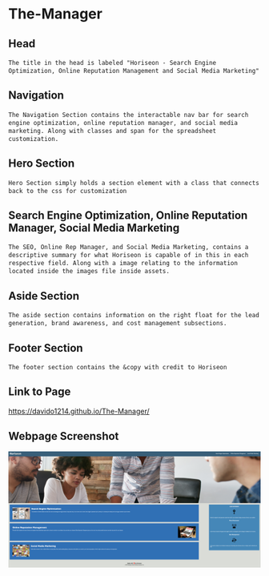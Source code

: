 # The-Manager

## Head

    The title in the head is labeled "Horiseon - Search Engine Optimization, Online Reputation Management and Social Media Marketing" 

## Navigation
    
    The Navigation Section contains the interactable nav bar for search engine optimization, online reputation manager, and social media marketing. Along with classes and span for the spreadsheet customization.

## Hero Section
    
    Hero Section simply holds a section element with a class that connects back to the css for customization

## Search Engine Optimization, Online Reputation Manager, Social Media Marketing
   
    The SEO, Online Rep Manager, and Social Media Marketing, contains a descriptive summary for what Horiseon is capable of in this in each respective field. Along with a image relating to the information located inside the images file inside assets.

## Aside Section
    
    The aside section contains information on the right float for the lead generation, brand awareness, and cost management subsections.

## Footer Section
    
    The footer section contains the &copy with credit to Horiseon

## Link to Page
https://davido1214.github.io/The-Manager/

## Webpage Screenshot
![screenshot](assets/images/screenshot.png)

